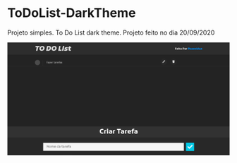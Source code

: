 # ToDoList-DarkTheme
Projeto simples. To Do List dark theme. Projeto feito no dia 20/09/2020 

![Image](./image.png)
